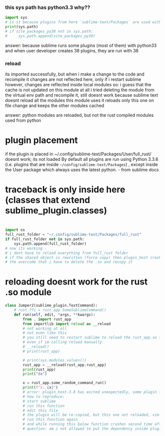 



### this sys path has python3.3 why??
```python
import sys
# is it because plugins from here `sublime-text/Packages` are used with python3.3
print(sys.path)
# if site_packages_py38 not in sys.path:
#     sys.path.append(site_packages_py38)
```

answer: because sublime runs some plugins (most of them) with python33 and when user developer creates 38 plugins, they are run with 38


### reload

its imported successfully, but
when i make a change to the code and recompile it
changes are not reflected here, only if i restart sublime
however, changes are reflected inside local modules
so: i guess that the cache is not updated on this module at all
i tried deleting the module from the virtual env path and recompile it, still doesnt work
because sublime text doesnt reload all the modules this module uses
it reloads only this one on file change and keeps the other modules cached

answer:
    python modules are reloaded, but not the rust compiled modules used from python

# plugin placement
if the plugin is placed in
~/.config/sublime-text/Packages/User/full_rust/
doesnt work; its not loaded
By default all plugins are run using Python 3.3.6 (i.e. plugins that are inside `~/config/sublime-text/Packages`) , except inside the User package which always uses the latest python. - from sublime docs

# traceback is only inside here (classes that extend sublime_plugin.classes)

#

```python
import os
full_rust_folder = "~/.config/sublime-text/Packages/full_rust"
if full_rust_folder not in sys.path:
    sys.path.append(full_rust_folder)
# now its working -
# i dont have to reload everything from full_rust folder
# if the shared object is rewritten (force copy) then plugin_host crashes
# the overcome that i have to delete the .so and recopy it
```

# reloading doesnt work for the rust .so module
```python
class Jumper2(sublime_plugin.TextCommand):
    # rust_ffi = rust_app.SomeSublimeCommand()
    def run(self, edit, *args, **kwargs):
        from . import rust_app
        from importlib import reload as __reload
        # not working at all
        # not even like this
        # you still need to restart sublime to reload the rust_app.so file
        # even if im calling reload manually
        # __reload()
        # print(rust_app)

        # print(sys.modules.values())
        rust_app = __reload(rust_app.rust_app)
        print(rust_app)
        print("da")

        x = rust_app.some_random_command_run()
        print(f"x: {x}")
        # error: plugin_host-3.8 has exited unexpectedly, some plugin functionality won't be available until Sublime Text has been restarted
        # how to reproduce:
        # start sublime
        # run this function
        # edit this file
        # the plugin will be re-copied, but this one not reloaded, vim-visual will be reloaded
        # run this function again
        # and while running this below function crashes second time after restart
        # question: am i not allowed to put the dependency inside plugin source code? until now i was appending to sys.path

```